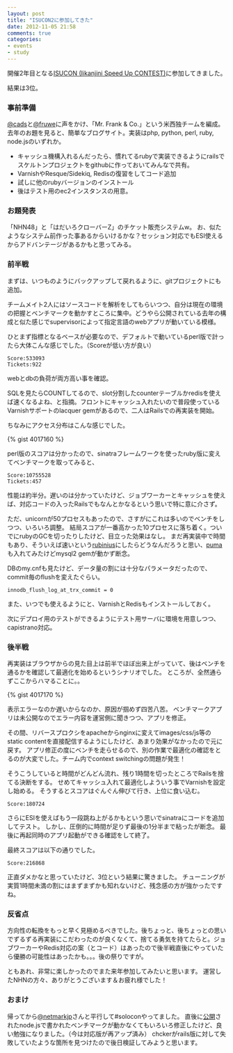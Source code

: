 ```yaml
---
layout: post
title: "ISUCON2に参加してきた"
date: 2012-11-05 21:58
comments: true
categories: 
- events
- study
---
```


[cads]: https://twitter.com/cads
[fruwe]: https://twitter.com/fruwe
[netmarkjp]: https://twitter.com/netmarkjp

開催2年目となる[ISUCON (Iikanjini Speed Up CONTEST)](http://blog.livedoor.jp/techblog/archives/67700199.html)に参加してきました。

結果は3位。

### 事前準備 ###

[@cads][cads]と[@fruwe][fruwe]に声をかけ、「Mr. Frank & Co.」という米西独チームを編成。
去年のお題を見ると、簡単なブログサイト。実装はphp, python, perl, ruby, node.jsのいずれか。

- キャッシュ機構入れるんだったら、慣れてるrubyで実装できるようにrailsでスケルトンプロジェクトをgithubに作っておいてみんなで共有。
- VarnishやResque/Sidekiq, Redisの復習をしてコード追加
- 試しに他のrubyバージョンのインストール
- 後はテスト用のec2インスタンスの用意。

### お題発表 ###

「NHN48」と「はだいろクローバーZ」のチケット販売システムw。
お、似たようなシステム前作った事あるからいけるかな？セッション対応でもESI使えるからアドバンテージがあるかもと思ってみる。

### 前半戦 ###

まずは、いつものようにバックアップして戻れるように、gitプロジェクトにも追加。

チームメイト2人にはソースコードを解析をしてもらいつつ、自分は現在の環境の把握とベンチマークを動かすところに集中。どうやら公開されている去年の構成と似た感じでsupervisorによって指定言語のwebアプリが動いている模様。

ひとまず指標となるベースが必要なので、デフォルトで動いているperl版で計ったら大体こんな感じでした。（Scoreが低い方が良い）

    Score:533093
    Tickets:922

webとdbの負荷が両方高い事を確認。

SQLを見たらCOUNTしてるので、slot分割したcounterテーブルかredisを使えば速くなるよね、と指摘。フロントにキャッシュ入れたいので普段使っているVarnishサポートのlacquer gemがあるので、二人はRailsでの再実装を開始。

ちなみにアクセス分布はこんな感じでした。

{% gist 4017160 %}

perl版のスコアは分かったので、sinatraフレームワークを使ったruby版に変えてベンチマークを取ってみると、

    Score:10755528
    Tickets:457

性能は約半分。遅いのは分かっていたけど、ジョブワーカーとキャッシュを使えば、対応コードの入ったRailsでもなんとかなるという思いで特に意に介さず。

ただ、unicornが50プロセスもあったので、さすがにこれは多いのでベンチをしつつ、いろいろ調整。
結局スコアが一番高かった10プロセスに落ち着く。ついでにrubyのGCを切ったりしたけど、目立った効果はなし。
まだ再実装中で時間もあり、そういえば速いという[rubinius](http://rubini.us/)にしたらどうなんだろうと思い、[puma](http://puma.io/)も入れてみたけどmysql2 gemが動かず断念。

DBのmy.cnfも見たけど、データ量の割には十分なパラメータだったので、commit毎のflushを変えたぐらい。

    innodb_flush_log_at_trx_commit = 0

また、いつでも使えるようにと、VarnishとRedisもインストールしておく。

次にデプロイ用のテストができるようにテスト用サーバに環境を用意しつつ、capistrano対応。

### 後半戦 ###

再実装はブラウザからの見た目上は前半でほぼ出来上がっていて、後はベンチを通るかを確認して最適化を始めるというシナリオでした。
ところが、全然通らずここからハマることに。。

{% gist 4017170 %}

表示エラーなのか遅いからなのか、原因が掴めず四苦八苦。
ベンチマークアプリは未公開なのでエラー内容を運営側に聞きつつ、アプリを修正。

その間、リバースプロクシをapacheからnginxに変えてimages/css/js等のstatic contentを直接配信するようにしたけど、あまり効果がなかったので元に戻す。
アプリ修正の度にベンチを走らせるので、別の作業で最適化の確認をとるのが大変でした。チーム内でcontext switchingの問題が発生！

そうこうしていると時間がどんどん流れ、残り1時間を切ったところでRailsを捨てる決断をする。
せめてキャッシュ入れて最適化しよういう事でVarnishを設定し始める。
そうするとスコアはぐんぐん伸びて行き、上位に食い込む。

    Score:180724

さらにESIを使えばもう一段跳ね上がるかもという思いでsinatraにコードを追加してテスト。
しかし、圧倒的に時間が足りず最後の1分半まで粘ったが断念。
最後に再起同時のアプリ起動ができる確認をして終了。

最終スコアは以下の通りでした。

    Score:216868
    
正直ダメかなと思っていたけど、3位という結果に驚きました。
チューニングが実質1時間未満の割にはまずまずかも知れないけど、残念感の方が強かったですね。

### 反省点 ###

方向性の転換をもっと早く見極めるべきでした。後ちょっと、後ちょっとの思いでずるずる再実装にこだわったのが良くなくて、捨てる勇気を持てたらと。ジョブワーカーやRedis対応の案（とコード）はあったので後半戦直後にやっていたら優勝の可能性はあったかも。。。後の祭りですが。

ともあれ、非常に楽しかったのでまた来年参加してみたいと思います。
運営したNHNの方々、ありがとうございます＆お疲れ様でした！

### おまけ ###

帰ってから[@netmarkjp][netmarkjp]さんと平行して#soloconやってました。
直後に[公開](https://github.com/tagomoris/isucon2)されたnode.jsで書かれたベンチマークが動かなくてもいろいろ修正したけど、良い勉強になりました。（今は対応版が再アップ済み）
chckerがrails版に対して失敗していたような箇所を見つけたので後日検証してみようと思います。

